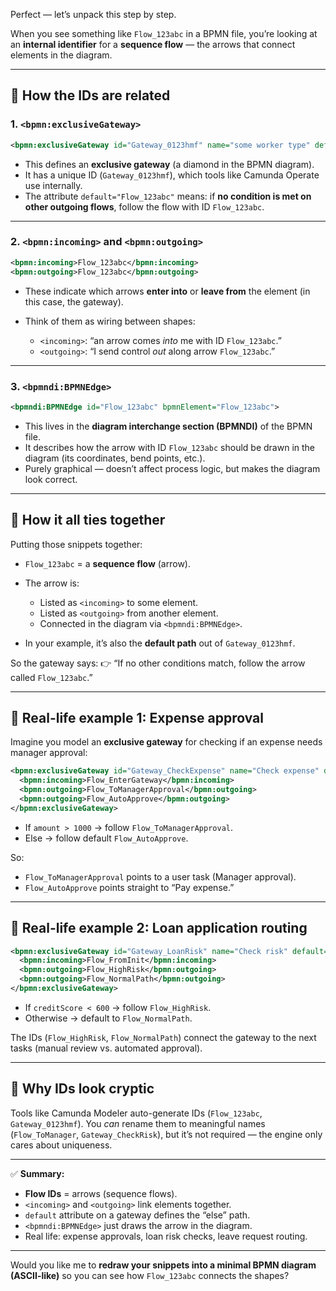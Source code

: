 Perfect — let’s unpack this step by step.

When you see something like `Flow_123abc` in a BPMN file, you’re looking at an **internal identifier** for a **sequence flow** — the arrows that connect elements in the diagram.

---

## 🔹 How the IDs are related

### 1. **`<bpmn:exclusiveGateway>`**

```xml
<bpmn:exclusiveGateway id="Gateway_0123hmf" name="some worker type" default="Flow_123abc">
```

* This defines an **exclusive gateway** (a diamond in the BPMN diagram).
* It has a unique ID (`Gateway_0123hmf`), which tools like Camunda Operate use internally.
* The attribute `default="Flow_123abc"` means: if **no condition is met on other outgoing flows**, follow the flow with ID `Flow_123abc`.

---

### 2. **`<bpmn:incoming>` and `<bpmn:outgoing>`**

```xml
<bpmn:incoming>Flow_123abc</bpmn:incoming>
<bpmn:outgoing>Flow_123abc</bpmn:outgoing>
```

* These indicate which arrows **enter into** or **leave from** the element (in this case, the gateway).
* Think of them as wiring between shapes:

  * `<incoming>`: “an arrow comes *into* me with ID `Flow_123abc`.”
  * `<outgoing>`: “I send control *out* along arrow `Flow_123abc`.”

---

### 3. **`<bpmndi:BPMNEdge>`**

```xml
<bpmndi:BPMNEdge id="Flow_123abc" bpmnElement="Flow_123abc">
```

* This lives in the **diagram interchange section (BPMNDI)** of the BPMN file.
* It describes how the arrow with ID `Flow_123abc` should be drawn in the diagram (its coordinates, bend points, etc.).
* Purely graphical — doesn’t affect process logic, but makes the diagram look correct.

---

## 🔹 How it all ties together

Putting those snippets together:

* `Flow_123abc` = a **sequence flow** (arrow).
* The arrow is:

  * Listed as `<incoming>` to some element.
  * Listed as `<outgoing>` from another element.
  * Connected in the diagram via `<bpmndi:BPMNEdge>`.
* In your example, it’s also the **default path** out of `Gateway_0123hmf`.

So the gateway says:
👉 “If no other conditions match, follow the arrow called `Flow_123abc`.”

---

## 🔹 Real-life example 1: Expense approval

Imagine you model an **exclusive gateway** for checking if an expense needs manager approval:

```xml
<bpmn:exclusiveGateway id="Gateway_CheckExpense" name="Check expense" default="Flow_AutoApprove">
  <bpmn:incoming>Flow_EnterGateway</bpmn:incoming>
  <bpmn:outgoing>Flow_ToManagerApproval</bpmn:outgoing>
  <bpmn:outgoing>Flow_AutoApprove</bpmn:outgoing>
</bpmn:exclusiveGateway>
```

* If `amount > 1000` → follow `Flow_ToManagerApproval`.
* Else → follow default `Flow_AutoApprove`.

So:

* `Flow_ToManagerApproval` points to a user task (Manager approval).
* `Flow_AutoApprove` points straight to “Pay expense.”

---

## 🔹 Real-life example 2: Loan application routing

```xml
<bpmn:exclusiveGateway id="Gateway_LoanRisk" name="Check risk" default="Flow_NormalPath">
  <bpmn:incoming>Flow_FromInit</bpmn:incoming>
  <bpmn:outgoing>Flow_HighRisk</bpmn:outgoing>
  <bpmn:outgoing>Flow_NormalPath</bpmn:outgoing>
</bpmn:exclusiveGateway>
```

* If `creditScore < 600` → follow `Flow_HighRisk`.
* Otherwise → default to `Flow_NormalPath`.

The IDs (`Flow_HighRisk`, `Flow_NormalPath`) connect the gateway to the next tasks (manual review vs. automated approval).

---

## 🔹 Why IDs look cryptic

Tools like Camunda Modeler auto-generate IDs (`Flow_123abc`, `Gateway_0123hmf`). You *can* rename them to meaningful names (`Flow_ToManager`, `Gateway_CheckRisk`), but it’s not required — the engine only cares about uniqueness.

---

✅ **Summary:**

* **Flow IDs** = arrows (sequence flows).
* `<incoming>` and `<outgoing>` link elements together.
* `default` attribute on a gateway defines the “else” path.
* `<bpmndi:BPMNEdge>` just draws the arrow in the diagram.
* Real life: expense approvals, loan risk checks, leave request routing.

---

Would you like me to **redraw your snippets into a minimal BPMN diagram (ASCII-like)** so you can see how `Flow_123abc` connects the shapes?
